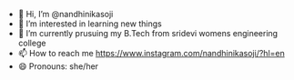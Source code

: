 - 👋 Hi, I’m @nandhinikasoji
- 👀 I’m interested in learning new things
- 🌱 I’m currently prusuing my B.Tech from sridevi womens engineering college
- 📫 How to reach me https://www.instagram.com/nandhinikasoji/?hl=en
- 😄 Pronouns: she/her

<!---
nandhinikasoji27/nandhinikasoji27 is a ✨ special ✨ repository because its `README.md` (this file) appears on your GitHub profile.
You can click the Preview link to take a look at your changes.
--->
